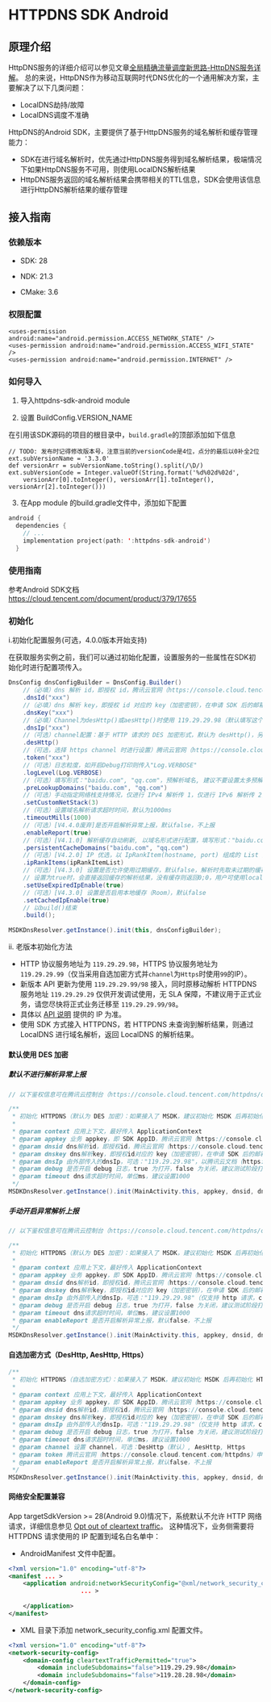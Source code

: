 # HTTPDNS SDK Android

## 原理介绍

HttpDNS服务的详细介绍可以参见文章[全局精确流量调度新思路-HttpDNS服务详解](https://cloud.tencent.com/developer/article/1035562)。
总的来说，HttpDNS作为移动互联网时代DNS优化的一个通用解决方案，主要解决了以下几类问题：

- LocalDNS劫持/故障
- LocalDNS调度不准确

HttpDNS的Android SDK，主要提供了基于HttpDNS服务的域名解析和缓存管理能力：

- SDK在进行域名解析时，优先通过HttpDNS服务得到域名解析结果，极端情况下如果HttpDNS服务不可用，则使用LocalDNS解析结果
- HttpDNS服务返回的域名解析结果会携带相关的TTL信息，SDK会使用该信息进行HttpDNS解析结果的缓存管理

## 接入指南

### 依赖版本

- SDK: 28

- NDK: 21.3

- CMake: 3.6

### 权限配置

```
<uses-permission android:name="android.permission.ACCESS_NETWORK_STATE" />
<uses-permission android:name="android.permission.ACCESS_WIFI_STATE" />
<uses-permission android:name="android.permission.INTERNET" />
```

### 如何导入

1. 导入httpdns-sdk-android module

2. 设置 BuildConfig.VERSION_NAME

在引用该SDK源码的项目的根目录中，`build.gradle`的顶部添加如下信息

```
// TODO: 发布时记得修改版本号，注意当前的versionCode是4位，点分的最后以0补全2位
ext.subVersionName = '3.3.0'
def versionArr = subVersionName.toString().split(/\D/)
ext.subVersionCode = Integer.valueOf(String.format('%d%02d%02d',
    versionArr[0].toInteger(), versionArr[1].toInteger(), versionArr[2].toInteger()))
```

3. 在App module 的build.gradle文件中，添加如下配置

```kotlin
android { 
  dependencies { 
    // ...
    implementation project(path: ':httpdns-sdk-android')
  }
```

### 使用指南

参考Android SDK文档 https://cloud.tencent.com/document/product/379/17655

### 初始化
i.初始化配置服务(可选，4.0.0版本开始支持)

在获取服务实例之前，我们可以通过初始化配置，设置服务的一些属性在SDK初始化时进行配置项传入。
```Java
DnsConfig dnsConfigBuilder = DnsConfig.Builder()
    //（必填）dns 解析 id，即授权 id，腾讯云官网（https://console.cloud.tencent.com/httpdns）申请获得，用于域名解析鉴权
    .dnsId("xxx")
    //（必填）dns 解析 key，即授权 id 对应的 key（加密密钥），在申请 SDK 后的邮箱里，腾讯云官网（https://console.cloud.tencent.com/httpdns）申请获得，用于域名解析鉴权
    .dnsKey("xxx")
    //（必填）Channel为desHttp()或aesHttp()时使用 119.29.29.98（默认填写这个就行），channel为https()时使用 119.29.29.99
    .dnsIp("xxx")
    //（可选）channel配置：基于 HTTP 请求的 DES 加密形式，默认为 desHttp()，另有 aesHttp()、https() 可选。（注意仅当选择 https 的 channel 需要选择 119.29.29.99 的dnsip并传入token，例如：.dnsIp('119.29.29.99').https().token('....') ）。
    .desHttp()
    //（可选，选择 https channel 时进行设置）腾讯云官网（https://console.cloud.tencent.com/httpdns）申请获得，用于 HTTPS 校验。仅当选用https()时进行填写
    .token("xxx")
    //（可选）日志粒度，如开启Debug打印则传入"Log.VERBOSE"
    .logLevel(Log.VERBOSE)
    //（可选）填写形式："baidu.com", "qq.com"，预解析域名, 建议不要设置太多预解析域名, 当前限制为最多 10 个域名
    .preLookupDomains("baidu.com", "qq.com")
    //（可选）手动指定网络栈支持情况，仅进行 IPv4 解析传 1，仅进行 IPv6 解析传 2，进行 IPv4、IPv6 双栈解析传 3。默认为根据客户端本地网络栈支持情况发起对应的解析请求。
    .setCustomNetStack(3)
    //（可选）设置域名解析请求超时时间，默认为1000ms
    .timeoutMills(1000)
    //（可选）[V4.4.0废弃]是否开启解析异常上报，默认false，不上报
    .enableReport(true)
    //（可选）[V4.1.0] 解析缓存自动刷新, 以域名形式进行配置，填写形式："baidu.com", "qq.com"。配置的域名会在 TTL * 75% 时自动发起解析请求更新缓存，实现配置域名解析时始终命中缓存。此项建议不要设置太多域名，当前限制为最多 10 个域名。与预解析分开独立配置。
    .persistentCacheDomains("baidu.com", "qq.com")
    //（可选）[V4.2.0] IP 优选，以 IpRankItem(hostname, port) 组成的 List 配置, port（可选）默认值为 8080。例如：IpRankItem("qq.com", 443)。sdk 会根据配置项进行 socket 连接测速情况对解析 IP 进行排序，IP 优选不阻塞当前解析，在下次解析时生效。当前限制为最多 10 项。
    .ipRankItems(ipRankItemList)
    //（可选）[V4.3.0] 设置是否允许使用过期缓存，默认false，解析时先取未过期的缓存结果，不满足则等待解析请求完成后返回解析结果。
    // 设置为true时，会直接返回缓存的解析结果，没有缓存则返回0;0，用户可使用localdns（InetAddress）进行兜底。且在无缓存结果或缓存已过期时，会异步发起解析请求更新缓存。因异步API（getAddrByNameAsync，getAddrsByNameAsync）逻辑在回调中始终返回未过期的解析结果，设置为true时，异步API不可使用。建议使用同步API （getAddrByName，getAddrsByName）。
    .setUseExpiredIpEnable(true)
    //（可选）[V4.3.0] 设置是否启用本地缓存（Room），默认false
    .setCachedIpEnable(true)
    // 以build()结束
    .build();
    
MSDKDnsResolver.getInstance().init(this, dnsConfigBuilder);
```

ii. 老版本初始化方法
>
- HTTP 协议服务地址为 `119.29.29.98`，HTTPS 协议服务地址为 `119.29.29.99`（仅当采用自选加密方式并`channel`为`Https`时使用`99`的IP）。
- 新版本 API 更新为使用 `119.29.29.99/98` 接入，同时原移动解析 HTTPDNS 服务地址 `119.29.29.29` 仅供开发调试使用，无 SLA 保障，不建议用于正式业务，请您尽快将正式业务迁移至 `119.29.29.99/98`。
- 具体以 [API 说明](https://cloud.tencent.com/document/product/379/54976) 提供的 IP 为准。
- 使用 SDK 方式接入 HTTPDNS，若 HTTPDNS 未查询到解析结果，则通过 LocalDNS 进行域名解析，返回 LocalDNS 的解析结果。

#### 默认使用 DES 加密
##### 默认不进行解析异常上报

```Java
// 以下鉴权信息可在腾讯云控制台（https://console.cloud.tencent.com/httpdns/configure）开通服务后获取

/**
 * 初始化 HTTPDNS（默认为 DES 加密）：如果接入了 MSDK，建议初始化 MSDK 后再初始化 HTTPDNS
 *
 * @param context 应用上下文，最好传入 ApplicationContext
 * @param appkey 业务 appkey，即 SDK AppID，腾讯云官网（https://console.cloud.tencent.com/httpdns）申请获得，用于上报
 * @param dnsid dns解析id，即授权id，腾讯云官网（https://console.cloud.tencent.com/httpdns）申请获得，用于域名解析鉴权
 * @param dnskey dns解析key，即授权id对应的 key（加密密钥），在申请 SDK 后的邮箱里，腾讯云官网（https://console.cloud.tencent.com/httpdns）申请获得，用于域名解析鉴权
 * @param dnsIp 由外部传入的dnsIp，可选："119.29.29.98"，以腾讯云文档（https://cloud.tencent.com/document/product/379/54976）提供的 IP 为准
 * @param debug 是否开启 debug 日志，true 为打开，false 为关闭，建议测试阶段打开，正式上线时关闭
 * @param timeout dns请求超时时间，单位ms，建议设置1000
 */
MSDKDnsResolver.getInstance().init(MainActivity.this, appkey, dnsid, dnskey, dnsIp, debug, timeout);
```

##### 手动开启异常解析上报
```Java
// 以下鉴权信息可在腾讯云控制台（https://console.cloud.tencent.com/httpdns/configure）开通服务后获取

/**
 * 初始化 HTTPDNS（默认为 DES 加密）：如果接入了 MSDK，建议初始化 MSDK 后再初始化 HTTPDNS
 *
 * @param context 应用上下文，最好传入 ApplicationContext
 * @param appkey 业务 appkey，即 SDK AppID，腾讯云官网（https://console.cloud.tencent.com/httpdns）申请获得，用于上报
 * @param dnsid dns解析id，即授权id，腾讯云官网（https://console.cloud.tencent.com/httpdns）申请获得，用于域名解析鉴权
 * @param dnskey dns解析key，即授权id对应的 key（加密密钥），在申请 SDK 后的邮箱里，腾讯云官网（https://console.cloud.tencent.com/httpdns）申请获得，用于域名解析鉴权
 * @param dnsIp 由外部传入的dnsIp，可选："119.29.29.98"（仅支持 http 请求，channel为DesHttp和AesHttp时选择），"119.29.29.99"（仅支持 https 请求，channel为Https时选择）以腾讯云文档（https://cloud.tencent.com/document/product/379/54976）提供的 IP 为准
 * @param debug 是否开启 debug 日志，true 为打开，false 为关闭，建议测试阶段打开，正式上线时关闭
 * @param timeout dns请求超时时间，单位ms，建议设置1000
 * @param enableReport 是否开启解析异常上报，默认false，不上报
 */
MSDKDnsResolver.getInstance().init(MainActivity.this, appkey, dnsid, dnskey, dnsIp, debug, timeout, enableReport);
```


#### 自选加密方式（DesHttp, AesHttp, Https）

```Java
/**
 * 初始化 HTTPDNS（自选加密方式）：如果接入了 MSDK，建议初始化 MSDK 后再初始化 HTTPDNS
 *
 * @param context 应用上下文，最好传入 ApplicationContext
 * @param appkey 业务 appkey，即 SDK AppID，腾讯云官网（https://console.cloud.tencent.com/httpdns）申请获得，用于上报
 * @param dnsid dns解析id，即授权id，腾讯云官网（https://console.cloud.tencent.com/httpdns）申请获得，用于域名解析鉴权
 * @param dnskey dns解析key，即授权id对应的 key（加密密钥），在申请 SDK 后的邮箱里，腾讯云官网（https://console.cloud.tencent.com/httpdns）申请获得，用于域名解析鉴权
 * @param dnsIp 由外部传入的dnsIp，可选："119.29.29.98"（仅支持 http 请求，channel为DesHttp和AesHttp时选择），"119.29.29.99"（仅支持 https 请求，channel为Https时选择）以腾讯云文档（https://cloud.tencent.com/document/product/379/54976）提供的 IP 为准
 * @param debug 是否开启 debug 日志，true 为打开，false 为关闭，建议测试阶段打开，正式上线时关闭
 * @param timeout dns请求超时时间，单位ms，建议设置1000
 * @param channel 设置 channel，可选：DesHttp（默认）, AesHttp, Https
 * @param token 腾讯云官网（https://console.cloud.tencent.com/httpdns）申请获得，用于 HTTPS 校验
 * @param enableReport 是否开启解析异常上报，默认false，不上报
 */
MSDKDnsResolver.getInstance().init(MainActivity.this, appkey, dnsid, dnskey, dnsIp, debug, timeout, channel, token, true);
```

#### 网络安全配置兼容

App targetSdkVersion >= 28(Android 9.0)情况下，系统默认不允许 HTTP 网络请求，详细信息参见 [Opt out of cleartext traffic](https://developer.android.com/training/articles/security-config#Opt%20out%20of%20cleartext%20traffic)。
这种情况下，业务侧需要将 HTTPDNS 请求使用的 IP 配置到域名白名单中：
- AndroidManifest 文件中配置。
```xml
<?xml version="1.0" encoding="utf-8"?>
<manifest ... >
    <application android:networkSecurityConfig="@xml/network_security_config"
                    ... >
        
    </application>
</manifest>
```
- XML 目录下添加 network_security_config.xml 配置文件。
```xml
<?xml version="1.0" encoding="utf-8"?>
<network-security-config>
    <domain-config cleartextTrafficPermitted="true">
        <domain includeSubdomains="false">119.29.29.98</domain>
        <domain includeSubdomains="false">119.28.28.98</domain>
    </domain-config>
</network-security-config>
```


